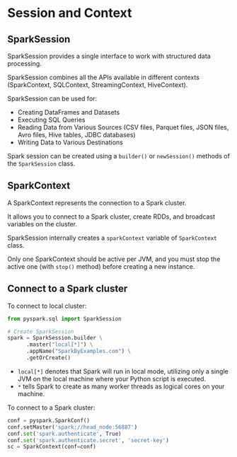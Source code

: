 # Session and Context

## SparkSession

SparkSession provides a single interface to work with structured data processing.

SparkSession combines all the APIs available in different contexts (SparkContext, SQLContext, StreamingContext, HiveContext).

SparkSession can be used for:
- Creating DataFrames and Datasets
- Executing SQL Queries
- Reading Data from Various Sources (CSV files, Parquet files, JSON files, Avro files, Hive tables, JDBC databases)
- Writing Data to Various Destinations

Spark session can be created using a `builder()` or `newSession()` methods of the `SparkSession` class.


## SparkContext

A SparkContext represents the connection to a Spark cluster.

It allows you to connect to a Spark cluster, create RDDs, and broadcast variables on the cluster.

SparkSession internally creates a `sparkContext` variable of `SparkContext` class.

Only one SparkContext should be active per JVM, and you must stop the active one (with `stop()` method) before creating a new instance.


## Connect to a Spark cluster

To connect to local cluster:
```py
from pyspark.sql import SparkSession

# Create SparkSession 
spark = SparkSession.builder \
      .master("local[*]") \
      .appName("SparkByExamples.com") \
      .getOrCreate() 
```

- `local[*]` denotes that Spark will run in local mode, utilizing only a single JVM  on the local machine where your Python script is executed.
- `*` tells Spark to create as many worker threads as logical cores on your machine.


To connect to a Spark cluster:
```py
conf = pyspark.SparkConf()
conf.setMaster('spark://head_node:56887')
conf.set('spark.authenticate', True)
conf.set('spark.authenticate.secret', 'secret-key')
sc = SparkContext(conf=conf)
```
